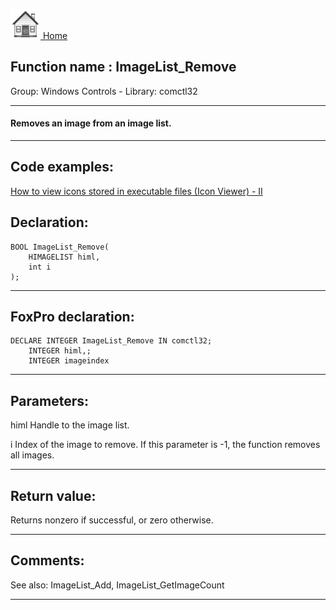 [<img src="../../images/home.png"> Home ](https://github.com/VFPX/Win32API)  

## Function name : ImageList_Remove
Group: Windows Controls - Library: comctl32    
***  


#### Removes an image from an image list.
***  


## Code examples:
[How to view icons stored in executable files (Icon Viewer) - II](../../samples/sample_019.md)  

## Declaration:
```foxpro  
BOOL ImageList_Remove(
	HIMAGELIST himl,
	int i
);  
```  
***  


## FoxPro declaration:
```foxpro  
DECLARE INTEGER ImageList_Remove IN comctl32;
	INTEGER himl,;
	INTEGER imageindex  
```  
***  


## Parameters:
himl
Handle to the image list. 

i
Index of the image to remove. If this parameter is -1, the function removes all images.   
***  


## Return value:
Returns nonzero if successful, or zero otherwise.  
***  


## Comments:
See also: ImageList_Add, ImageList_GetImageCount   
  
***  

